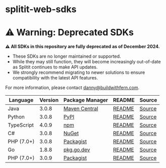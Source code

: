 # splitit-web-sdks

# ⚠️ Warning: Deprecated SDKs

**⚠️ All SDKs in this repository are fully deprecated as of December 2024.**

- These SDKs are no longer maintained or supported.
- While they may still function, they will become increasingly out-of-date as Splitit continues to make API updates.
- We strongly recommend migrating to newer solutions to ensure compatibility with the latest API features.

For more information, please contact [danny@buildwithfern.com](mailto:danny@buildwithfern.com).

|Language|Version|Package Manager|README|Source|
|-|-|-|-|-|
|Java|3.0.8|[Maven Central](https://central.sonatype.com/artifact/com.konfigthis/splitit-web-java-sdk/3.0.8)|[README](https://github.com/konfig-dev/splitit-web-sdks/tree/HEAD/java#readme)|[Source](https://github.com/konfig-dev/splitit-web-sdks/tree/HEAD/java)|
|Python|3.0.8|[PyPI](https://pypi.org/project/splitit-web-python-sdk/3.0.8)|[README](https://github.com/konfig-dev/splitit-web-sdks/tree/HEAD/python#readme)|[Source](https://github.com/konfig-dev/splitit-web-sdks/tree/HEAD/python)|
|TypeScript|4.0.9|[npm](https://www.npmjs.com/package/splitit-web-typescript-sdk/v/4.0.9)|[README](https://github.com/konfig-dev/splitit-web-sdks/tree/HEAD/typescript#readme)|[Source](https://github.com/konfig-dev/splitit-web-sdks/tree/HEAD/typescript)|
|C#|3.0.8|[NuGet](https://nuget.org/packages/Splitit.Web.Net/3.0.8)|[README](https://github.com/konfig-dev/splitit-web-sdks/tree/HEAD/csharp#readme)|[Source](https://github.com/konfig-dev/splitit-web-sdks/tree/HEAD/csharp)|
|PHP (7.0+)|3.0.8|[Packagist](https://packagist.org/packages/konfig/splitit-web-php-sdk#3.0.8)|[README](https://github.com/konfig-dev/splitit-web-php-sdk/tree/HEAD#readme)|[Source](https://github.com/konfig-dev/splitit-web-php-sdk/tree/HEAD)|
|Go|1.8.8|[pkg.go.dev](https://pkg.go.dev/github.com/konfig-dev/splitit-web-sdks/go)|[README](https://github.com/konfig-dev/splitit-web-sdks/tree/HEAD/go#readme)|[Source](https://github.com/konfig-dev/splitit-web-sdks/tree/HEAD/go)|
|PHP (7.0+)|3.0.9|[Packagist](https://packagist.org/packages/konfig/splitit-web-php-guzzle6-sdk#3.0.9)|[README](https://github.com/konfig-dev/splitit-web-php-guzzle6-sdk/tree/HEAD#readme)|[Source](https://github.com/konfig-dev/splitit-web-php-guzzle6-sdk/tree/HEAD)|
